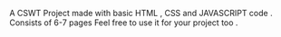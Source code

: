 A CSWT Project made with basic HTML , CSS and JAVASCRIPT code .
Consists of 6-7 pages 
Feel free to use it for your project too .
